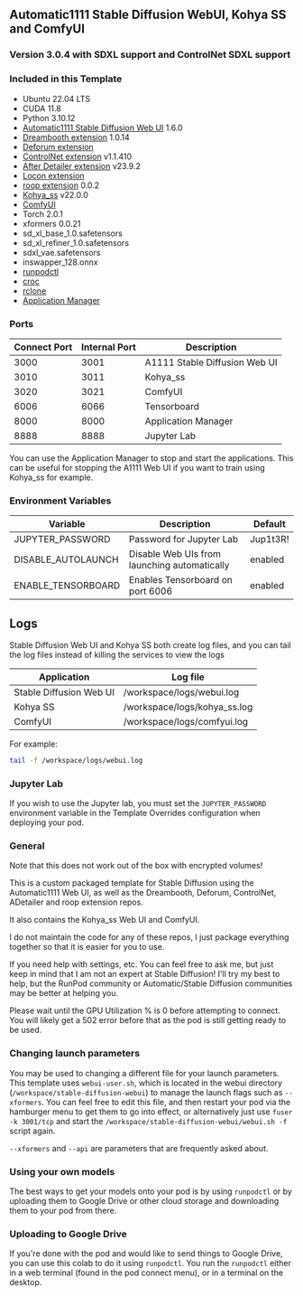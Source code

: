 ## Automatic1111 Stable Diffusion WebUI, Kohya SS and ComfyUI

### Version 3.0.4 with SDXL support and ControlNet SDXL support

### Included in this Template

* Ubuntu 22.04 LTS
* CUDA 11.8
* Python 3.10.12
* [Automatic1111 Stable Diffusion Web UI](
  https://github.com/AUTOMATIC1111/stable-diffusion-webui.git) 1.6.0
* [Dreambooth extension](
  https://github.com/d8ahazard/sd_dreambooth_extension) 1.0.14
* [Deforum extension](
  https://github.com/deforum-art/sd-webui-deforum)
* [ControlNet extension](
  https://github.com/Mikubill/sd-webui-controlnet) v1.1.410
* [After Detailer extension](
  https://github.com/Bing-su/adetailer) v23.9.2
* [Locon extension](
  https://github.com/ashleykleynhans/a1111-sd-webui-locon)
* [roop extension](https://github.com/s0md3v/sd-webui-roop) 0.0.2
* [Kohya_ss](https://github.com/bmaltais/kohya_ss) v22.0.0
* [ComfyUI](https://github.com/comfyanonymous/ComfyUI)
* Torch 2.0.1
* xformers 0.0.21
* sd_xl_base_1.0.safetensors
* sd_xl_refiner_1.0.safetensors
* sdxl_vae.safetensors
* inswapper_128.onnx
* [runpodctl](https://github.com/runpod/runpodctl)
* [croc](https://github.com/schollz/croc)
* [rclone](https://rclone.org/)
* [Application Manager](https://github.com/ashleykleynhans/app-manager)

### Ports

| Connect Port | Internal Port | Description                   |
|--------------|---------------|-------------------------------|
| 3000         | 3001          | A1111 Stable Diffusion Web UI |
| 3010         | 3011          | Kohya_ss                      |
| 3020         | 3021          | ComfyUI                       |
| 6006         | 6066          | Tensorboard                   |
| 8000         | 8000          | Application Manager           |
| 8888         | 8888          | Jupyter Lab                   |

You can use the Application Manager to stop and start
the applications.  This can be useful for stopping the
A1111 Web UI if you want to train using Kohya_ss for example.

### Environment Variables

| Variable           | Description                                  | Default  |
|--------------------|----------------------------------------------|----------|
| JUPYTER_PASSWORD   | Password for Jupyter Lab                     | Jup1t3R! |
| DISABLE_AUTOLAUNCH | Disable Web UIs from launching automatically | enabled  |
| ENABLE_TENSORBOARD | Enables Tensorboard on port 6006             | enabled  |

## Logs

Stable Diffusion Web UI and Kohya SS both create log
files, and you can tail the log files instead of
killing the services to view the logs

| Application             | Log file                     |
|-------------------------|------------------------------|
| Stable Diffusion Web UI | /workspace/logs/webui.log    |
| Kohya SS                | /workspace/logs/kohya_ss.log |
| ComfyUI                 | /workspace/logs/comfyui.log  |

For example:

```bash
tail -f /workspace/logs/webui.log
```

### Jupyter Lab

If you wish to use the Jupyter lab, you must set
the `JUPYTER_PASSWORD` environment variable in the
Template Overrides configuration when deploying
your pod.

### General

Note that this does not work out of the box with
encrypted volumes!

This is a custom packaged template for Stable Diffusion
using the Automatic1111 Web UI, as well as the Dreambooth,
Deforum, ControlNet, ADetailer and roop extension repos.

It also contains the Kohya_ss Web UI and ComfyUI.

I do not maintain the code for any of these repos,
I just package everything together so that it is
easier for you to use.

If you need help with settings, etc. You can feel free
to ask me, but just keep in mind that I am not an expert
at Stable Diffusion! I'll try my best to help, but the
RunPod community or Automatic/Stable Diffusion communities
may be better at helping you.

Please wait until the GPU Utilization % is 0 before
attempting to connect. You will likely get a 502 error
before that as the pod is still getting ready to be used.

### Changing launch parameters

You may be used to changing a different file for your
launch parameters. This template uses `webui-user.sh`,
which is located in the webui directory
(`/workspace/stable-diffusion-webui`) to manage the
launch flags such as `--xformers`. You can feel free
to edit this file, and then restart your pod via the
hamburger menu to get them to go into effect, or
alternatively just use `fuser -k 3001/tcp` and start
the `/workspace/stable-diffusion-webui/webui.sh -f`
script again.

`--xformers` and `--api` are parameters that are
frequently asked about.

### Using your own models

The best ways to get your models onto your pod is
by using `runpodctl` or by uploading them to Google
Drive or other cloud storage and downloading them
to your pod from there.

### Uploading to Google Drive

If you're done with the pod and would like to send
things to Google Drive, you can use this colab to do it
using `runpodctl`. You run the `runpodctl` either in
a web terminal (found in the pod connect menu), or
in a terminal on the desktop.